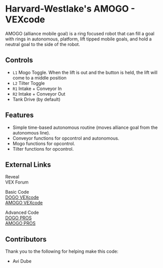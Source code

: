 # Harvard-Westlake's AMOGO - VEXcode
  
AMOGO (alliance mobile goal) is a ring focused robot that can fill a goal with rings in autonomous, platform, lift tipped mobile goals, and hold a neutral goal to the side of the robot. 

## Controls
- `L1` Mogo Toggle.  When the lift is out and the button is held, the lift will come to a middle position
- `L2` Tilter Toggle
- `R1` Intake + Conveyor In
- `R2` Intake + Conveyor Out
- Tank Drive (by default)

## Features
 - Simple time-based autonomous routine (moves alliance goal from the autonomous line).
 - Conveyor functions for opcontrol and autonomous.
 - Mogo functions for opcontrol.
 - Tilter functions for opcontrol.

## External Links

Reveal  
VEX Forum  

Basic Code  
[DOGO VEXcode](https://github.com/Unionjackjz1/HW-DOGO-VEXCODE/)    
[AMOGO VEXcode](https://github.com/Unionjackjz1/HW-AMOGO-VEXCODE/)  

Advanced Code  
[DOGO PROS](https://github.com/Unionjackjz1/HW-DOGO-PROS/)  
[AMOGO PROS](https://github.com/Unionjackjz1/HW-AMOGO-PROS/) 

## Contributors
Thank you to the following for helping make this code:
- Avi Dube
